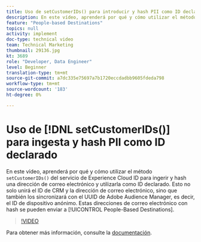 ```yaml
---
title: Uso de setCustomerIDs() para introducir y hash PII como ID declarado
description: En este vídeo, aprenderá por qué y cómo utilizar el método setCustomerIDs() del servicio de Experience Cloud ID para introducir y hash una dirección de correo electrónico, y cómo utilizarla como ID declarado. Esto no solo unirá el ID de CRM y la dirección de correo electrónico, sino que también los sincronizará con el UUID de Adobe Audience Manager, es decir, el ID de dispositivo anónimo. Estas direcciones de correo electrónico con hash se pueden enviar a destinos basados en personas.
feature: "People-based Destinations"
topics: null
activity: implement
doc-type: technical video
team: Technical Marketing
thumbnail: 29136.jpg
kt: 3689
role: "Developer, Data Engineer"
level: Beginner
translation-type: tm+mt
source-git-commit: a7dc335e75697a7b1720eccdadbb9605fdeda798
workflow-type: tm+mt
source-wordcount: '183'
ht-degree: 0%

---
```



# Uso de [!DNL setCustomerIDs()] para ingesta y hash PII como ID declarado

En este vídeo, aprenderá por qué y cómo utilizar el método `setCustomerIDs()` del servicio de Experience Cloud ID para ingerir y hash una dirección de correo electrónico y utilizarla como ID declarado. Esto no solo unirá el ID de CRM y la dirección de correo electrónico, sino que también los sincronizará con el UUID de Adobe Audience Manager, es decir, el ID de dispositivo anónimo. Estas direcciones de correo electrónico con hash se pueden enviar a [!UICONTROL People-Based Destinations].

>[!VIDEO](https://video.tv.adobe.com/v/29136/?quality=12)

Para obtener más información, consulte la [documentación](https://docs.adobe.com/content/help/en/id-service/using/reference/hashing-support.html).
